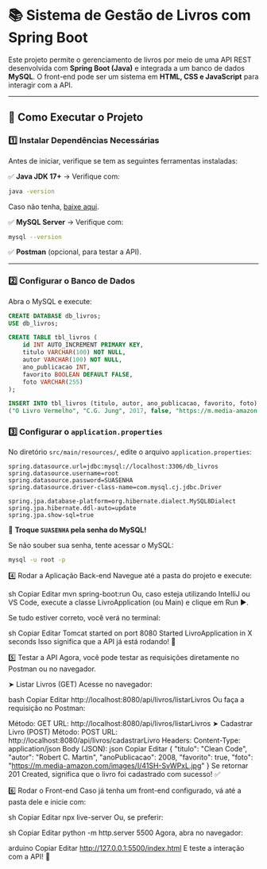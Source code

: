 # 📚 Sistema de Gestão de Livros com Spring Boot

Este projeto permite o gerenciamento de livros por meio de uma API REST desenvolvida com **Spring Boot (Java)** e integrada a um banco de dados **MySQL**. O front-end pode ser um sistema em **HTML, CSS e JavaScript** para interagir com a API.

---

## 🚀 Como Executar o Projeto

### 1️⃣ Instalar Dependências Necessárias

Antes de iniciar, verifique se tem as seguintes ferramentas instaladas:

✅ **Java JDK 17+** → Verifique com:
```sh
java -version
```
Caso não tenha, [baixe aqui](https://maven.apache.org/download.cgi).

✅ **MySQL Server** → Verifique com:
```sh
mysql --version
```
✅ **Postman** (opcional, para testar a API).

---

### 2️⃣ Configurar o Banco de Dados

Abra o MySQL e execute:

```sql
CREATE DATABASE db_livros;
USE db_livros;

CREATE TABLE tbl_livros (
    id INT AUTO_INCREMENT PRIMARY KEY,
    titulo VARCHAR(100) NOT NULL,
    autor VARCHAR(100) NOT NULL,
    ano_publicacao INT,
    favorito BOOLEAN DEFAULT FALSE,
    foto VARCHAR(255)
);

INSERT INTO tbl_livros (titulo, autor, ano_publicacao, favorito, foto) VALUES 
("O Livro Vermelho", "C.G. Jung", 2017, false, "https://m.media-amazon.com/images/I/715a5Cfa3dL._SY466_.jpg");
```
### 3️⃣ Configurar o `application.properties`

No diretório `src/main/resources/`, edite o arquivo `application.properties`:

```properties
spring.datasource.url=jdbc:mysql://localhost:3306/db_livros
spring.datasource.username=root
spring.datasource.password=SUASENHA
spring.datasource.driver-class-name=com.mysql.cj.jdbc.Driver

spring.jpa.database-platform=org.hibernate.dialect.MySQL8Dialect
spring.jpa.hibernate.ddl-auto=update
spring.jpa.show-sql=true
````
🔴 **Troque `SUASENHA` pela senha do MySQL!**

Se não souber sua senha, tente acessar o MySQL:

```sh
mysql -u root -p
```

4️⃣ Rodar a Aplicação Back-end
Navegue até a pasta do projeto e execute:

sh
Copiar
Editar
mvn spring-boot:run
Ou, caso esteja utilizando IntelliJ ou VS Code, execute a classe LivroApplication (ou Main) e clique em Run ▶️.

Se tudo estiver correto, você verá no terminal:

sh
Copiar
Editar
Tomcat started on port 8080
Started LivroApplication in X seconds
Isso significa que a API já está rodando! 🚀

5️⃣ Testar a API
Agora, você pode testar as requisições diretamente no Postman ou no navegador.

➤ Listar Livros (GET)
Acesse no navegador:

bash
Copiar
Editar
http://localhost:8080/api/livros/listarLivros
Ou faça a requisição no Postman:

Método: GET
URL: http://localhost:8080/api/livros/listarLivros
➤ Cadastrar Livro (POST)
Método: POST
URL: http://localhost:8080/api/livros/cadastrarLivro
Headers: Content-Type: application/json
Body (JSON):
json
Copiar
Editar
{
    "titulo": "Clean Code",
    "autor": "Robert C. Martin",
    "anoPublicacao": 2008,
    "favorito": true,
    "foto": "https://m.media-amazon.com/images/I/41SH-SvWPxL.jpg"
}
Se retornar 201 Created, significa que o livro foi cadastrado com sucesso! ✅

6️⃣ Rodar o Front-end
Caso já tenha um front-end configurado, vá até a pasta dele e inicie com:

sh
Copiar
Editar
npx live-server
Ou, se preferir:

sh
Copiar
Editar
python -m http.server 5500
Agora, abra no navegador:

arduino
Copiar
Editar
http://127.0.0.1:5500/index.html
E teste a interação com a API! 🎉


